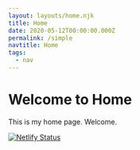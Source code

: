 ```yaml
---
layout: layouts/home.njk
title: Home
date: 2020-05-12T00:00:00.000Z
permalink: /simple
navtitle: Home
tags:
  - nav
---
```

# Welcome to Home
This is my home page. Welcome.

[![Netlify Status](https://api.netlify.com/api/v1/badges/8fccc5d2-ed7f-4f9e-b5ab-96f592807c04/deploy-status)](https://app.netlify.com/sites/frosty-batman/deploys)